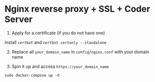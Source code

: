 # Nginx reverse proxy + SSL + Coder Server

1. Apply for a certificate (if you do not have one)

Install `certbot` and `certbot certonly --standalone`

2. Replace all `your_domain_name` in `config/nginx.conf` with your domain name

3. Spin it up and access `https://your_domain_name`

```sudo docker-compose up -d```